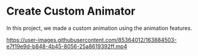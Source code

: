 # Create Custom Animator
In this project, we made a custom animation using the animation features.




https://user-images.githubusercontent.com/85364012/163884503-e7f19e9d-b848-4b45-8056-25a8619392ff.mp4


